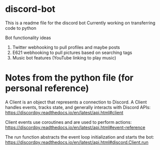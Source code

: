 # discord-bot
This is a readme file for the discord bot
Currently working on transferring code to python

Bot functionality ideas
1. Twitter webhooking to pull profiles and maybe posts
2. E621 webhooking to pull pictures based on searching tags
3. Music bot features (YouTube linking to play music)


# Notes from the python file (for personal reference)
A Client is an object that represents a connection to Discord. A Client handles events, tracks state, and generally interacts with Discord APIs: https://discordpy.readthedocs.io/en/latest/api.html#client

Client events use coroutines and are used to perform actions: https://discordpy.readthedocs.io/en/latest/api.html#event-reference

The run function abstracts the event loop initialization and starts the bot: https://discordpy.readthedocs.io/en/latest/api.html#discord.Client.run


